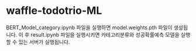 # waffle-todotrio-ML
BERT_Model_category.ipynb 파일을 실행하면 model.weights.pth 파일이 생성됩니다.
이 후 result.ipynb 파일을 실행시키면 카테고리분류와 성공확률예측 모델을 실행 할 수 있는 서버가 실행됩니다.
